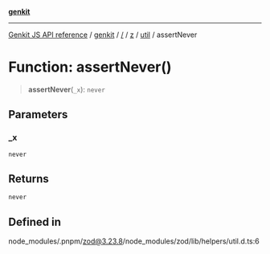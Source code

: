 [**genkit**](../../../../../README.md)

***

[Genkit JS API reference](../../../../../../README.md) / [genkit](../../../../../README.md) / [/](../../../../../README.md) / [z](../../../README.md) / [util](../README.md) / assertNever

# Function: assertNever()

> **assertNever**(`_x`): `never`

## Parameters

### \_x

`never`

## Returns

`never`

## Defined in

node\_modules/.pnpm/zod@3.23.8/node\_modules/zod/lib/helpers/util.d.ts:6
